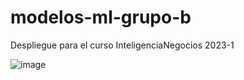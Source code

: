 # modelos-ml-grupo-b
Despliegue para el curso InteligenciaNegocios 2023-1

![image](https://github.com/GrupoB-2023/modelos-ml-grupo-b/assets/138836791/c4cf17f5-8222-4a74-ae3e-a5200f92641a)

